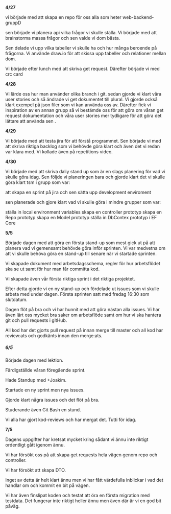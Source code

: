 **4/27**

vi började med att skapa en repo för oss alla som heter web-backend-gruppD

sen började vi planera api vilka frågor vi skulle ställa. Vi började med att brainstorma massa frågor och sen valde vi dom bästa.

Sen delade vi upp vilka tabeller vi skulle ha och hur många beroende på frågorna. Vi använde draw.io för att skissa upp tabeller och relationer mellan dom.

Vi började efter lunch med att skriva get request. Därefter började vi med crc card

**4/28**

Vi lärde oss hur man använder olika branch i git. sedan gjorde vi klart våra user stories och så ändrade vi get dokumentet till plural. Vi gjorde också klart exempel på json filer som vi kan använda oss av. Därefter fick vi inspiration av en annan grupp så vi bestämde oss för att göra om våran get request dokumentation och våra user stories mer tydligare för att göra det lättare att använda sen .

**4/29**

Vi började med att testa jira för att förstå programmet.  Sen började vi med att skriva riktiga backlog som vi behövde göra klart och även det vi redan var klara med. Vi kollade även på repetitions video.

**4/30**

Vi började med att skriva daliy stand up som är en slags planering för vad vi skulle göra idag.
Sen följde vi planeringen bara och gjorde klart det vi skulle göra klart tsm i grupp som var:

att skapa en sprint på jira och
sen sätta upp development enviroment 

sen planerade och gjore klart vad vi skulle göra i mindre grupper som var:

ställa in local environment variables
skapa en controller prototyp
skapa en  Repo prototyp
skapa en Model prototyp
ställa in DbContex  prototyp i EF Core

**5/5**

Började dagen med att göra en första stand-up som mest gick ut på att planera vad vi gemensamt behövde göra inför sprinten. Vi var medvetna om att vi skulle behöva göra en stand-up till senare när vi startade sprinten. 

Vi skapade dokument med arbetsdagsschema, regler för hur arbetsflödet ska se ut samt för hur man får committa kod. 

Vi skapade även vår första riktiga sprint i det riktiga projektet.

Efter detta gjorde vi en ny stand-up och fördelade ut issues som vi skulle arbeta med under dagen. Första sprinten satt med fredag 16:30 som slutdatum.

Dagen flöt på bra och vi har hunnit med att göra nästan alla issues. Vi har även lärt oss mycket bra saker om arbetsflöde samt om hur vi ska hantera git och pull requests i gitHub.

All kod har det gjorts pull request på innan merge till master och all kod har review:ats och godkänts innan den merge:ats.

##### 6/5

Började dagen med lektion.

Färdigställde våran föregående sprint.

Hade Standup med +Joakim.

Startade en ny sprint men nya issues.

Gjorde klart några issues och det flöt på bra.

Studerande även Git Bash en stund.

Vi alla har gjort kod-reviews och har mergat det. Tutti för idag.

**7/5**

Dagens uppgifter har kretsat mycket kring sådant vi ännu inte riktigt ordentligt gått igenom ännu.

Vi har försökt oss på att skapa get requests hela vägen genom repo och controller. 

Vi har försökt att skapa DTO.

Inget av detta är helt klart ännu men vi har fått värdefulla inblickar i vad det handlar om och kommit en bit på vägen.

Vi har även finslipat koden och testat att öra en första migration med testdata. Det fungerar inte riktigt heller ännu men även där är vi en god bit påväg.